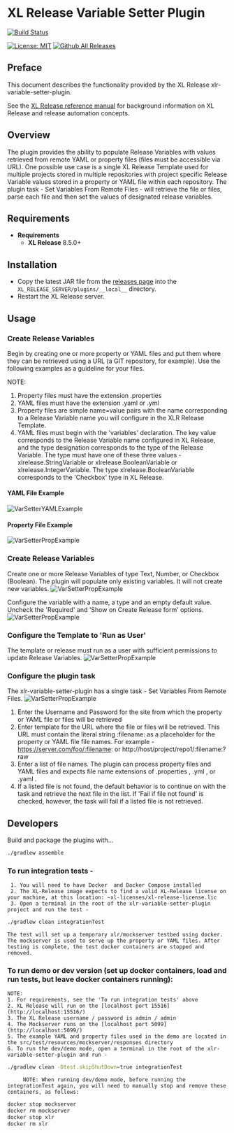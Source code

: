 # XL Release Variable Setter Plugin

[![Build Status][xlr-variable-setter-plugin-travis-image]][xlr-variable-setter-plugin-travis-url]

[![License: MIT][xlr-variable-setter-plugin-license-image]][xlr-variable-setter-plugin-license-url]
[![Github All Releases][xlr-variable-setter-plugin-downloads-image]]()



## Preface

This document describes the functionality provided by the XL Release xlr-variable-setter-plugin. 
 
See the [XL Release reference manual](https://docs.xebialabs.com/xl-release) for background information on XL Release and release automation concepts.  

## Overview

The plugin provides the ability to populate Release Variables with values retrieved from remote YAML or property files (files must be accessible via URL). One possible use case is a single XL Release Template used for multiple projects stored in multiple repositories with project specific Release Variable values stored in a property or YAML file within each repository. The plugin task - Set Variables From Remote Files - will retrieve the file or files, parse each file and then set the values of designated release variables. 

## Requirements

* **Requirements**
  * **XL Release** 8.5.0+


## Installation

* Copy the latest JAR file from the [releases page](https://github.com/xebialabs-community/xlr-variable-setter-plugin/releases) into the `XL_RELEASE_SERVER/plugins/__local__` directory.
* Restart the XL Release server.

## Usage

### Create Release Variables

Begin by creating one or more property or YAML files and put them where they can be retrieved using a URL (a GIT repository, for example). Use the following examples as a guideline for your files. 

NOTE:
1. Property files must have the extension .properties
2. YAML files must have the extension .yaml or .yml
3. Property files are simple name=value pairs with the name corresponding to a Release Variable name you will configure in the XLR Release Template.
4. YAML files must begin with the 'variables' declaration. The key value corresponds to the Release Variable name configured in XL Release, and the type designation corresponds to the type of the Release Variable. The type must have one of these three values - xlrelease.StringVariable or xlrelease.BooleanVariable or xlrelease.IntegerVariable. The type xlrelease.BooleanVariable corresponds to the 'Checkbox' type in XL Release.

#### YAML File Example
![VarSetterYAMLExample](images/exampleYAML.png)

#### Property File Example
![VarSetterPropExample](images/exampleProp.png)


### Create Release Variables
Create one or more Release Variables of type Text, Number, or Checkbox (Boolean). The plugin will populate only existing variables. It will not create new variables.
![VarSetterPropExample](images/createVar1.png)

Configure the variable with a name, a type and an empty default value. Uncheck the 'Required' and 'Show on Create Release form' options.
![VarSetterPropExample](images/createVar2.png)

### Configure the Template to 'Run as User'
The template or release must run as a user with sufficient permissions to update Release Variables.
![VarSetterPropExample](images/runAsScreen.png)

### Configure the plugin task
The xlr-variable-setter-plugin has a single task - Set Variables From Remote Files.
![VarSetterPropExample](images/addTask.png)

1. Enter the Username and Password for the site from which the property or YAML file or files will be retrieved
2. Enter template for the URL where the file or files will be retrieved. This URL must contain the literal string :filename: as a placeholder for the property or YAML file file names.  For example - https://server.com/foo/:filename:  or http://host/project/repo1/:filename:?raw
3. Enter a list of file names. The plugin can process property files and YAML files and expects file name extensions of .properties , .yml , or .yaml .
4. If a listed file is not found, the default behavior is to continue on with the task and retrieve the next file in the list. If 'Fail if file not found' is checked, however, the task will fail if a listed file is not retrieved. 



## Developers 

Build and package the plugins with...

```bash
./gradlew assemble
```

### To run integration tests - 
     1. You will need to have Docker  and Docker Compose installed 
     2. The XL-Release image expects to find a valid XL-Release license on your machine, at this location: ~xl-licenses/xl-release-license.lic
     3. Open a terminal in the root of the xlr-variable-setter-plugin project and run the test - 

```bash
./gradlew clean integrationTest
```
    
    The test will set up a temporary xlr/mockserver testbed using docker. The mockserver is used to serve up the property or YAML files. After testing is complete, the test docker containers are stopped and removed. 

### To run demo or dev version (set up docker containers, load and run tests, but leave docker containers running):
    
    NOTE:
    1. For requirements, see the 'To run integration tests' above
    2. XL Release will run on the [localhost port 15516](http://localhost:15516/)
    3. The XL Release username / password is admin / admin
    4. The Mockserver runs on the [localhost port 5099](http://localhost:5099/)
    5. The example YAML and property files used in the demo are located in the src/test/resources/mockserver/responses directory
    6. To run the dev/demo mode, open a terminal in the root of the xlr-variable-setter-plugin and run -

```bash
./gradlew clean -Dtest.skipShutDown=true integrationTest
```
         NOTE: When running dev/demo mode, before running the integrationTest again, you will need to manually stop and remove these containers, as follows:
    
```bash
docker stop mockserver
docker rm mockserver
docker stop xlr
docker rm xlr
```

[xlr-variable-setter-plugin-travis-image]: https://travis-ci.org/xebialabs-community/xlr-variable-setter-plugin.svg?branch=master
[xlr-variable-setter-plugin-travis-url]: https://travis-ci.org/xebialabs-community/xlr-variable-setter-plugin
[xlr-variable-setter-plugin-codacy-image]: https://api.codacy.com/project/badge/Grade/88dec34743b84dac8f9aaaa665a99207
[xlr-variable-setter-plugin-codacy-url]: https://www.codacy.com/app/ladamato/xlr-variable-setter-plugin

[xlr-variable-setter-plugin-code-climate-image]: https://codeclimate.com/github/xebialabs-community/xlr-variable-setter-plugin/badges/gpa.svg
[xlr-variable-setter-plugin-code-climate-url]: https://codeclimate.com/github/xebialabs-community/xlr-variable-setter-plugin
[xlr-variable-setter-plugin-license-image]: https://img.shields.io/badge/License-MIT-yellow.svg
[xlr-variable-setter-plugin-license-url]: https://opensource.org/licenses/MIT
[xlr-variable-setter-plugin-downloads-image]: https://img.shields.io/github/downloads/xebialabs-community/xlr-variable-setter-plugin/total.svg





